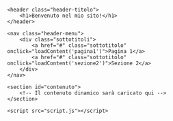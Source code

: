<!DOCTYPE html>
<html lang="it">
<head>
    <meta charset="UTF-8">
    <meta name="viewport" content="width=device-width, initial-scale=1.0">
    <title>Il Mio Sito</title>
    <link rel="stylesheet" href="style.css">
</head>
<body>

    <header class="header-titolo">
        <h1>Benvenuto nel mio sito!</h1>
    </header>

    <nav class="header-menu">
        <div class="sottotitoli">
            <a href="#" class="sottotitolo" onclick="loadContent('pagina1')">Pagina 1</a>
            <a href="#" class="sottotitolo" onclick="loadContent('sezione2')">Sezione 2</a>
        </div>
    </nav>

    <section id="contenuto">
        <!-- Il contenuto dinamico sarà caricato qui -->
    </section>

    <script src="script.js"></script>
</body>
</html>
